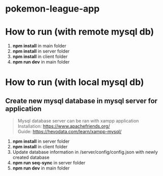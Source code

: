 # pokemon-league-app

# How to run (with remote mysql db)
1. **npm install** in main folder
2. **npm install** in server folder
3. **npm install** in client folder
4. **npm run dev** in main folder

# How to run (with local mysql db)
## Create new mysql database in mysql server for application

> Mysql database server can be ran with xampp application  
> Installation: https://www.apachefriends.org/  
> Guide: https://hevodata.com/learn/xampp-mysql/  


1. **npm install** in server folder
2. **npm install** in client folder
3. Update database information in /server/config/config.json with newly created database
4. **npm run seq-sync** in server folder
5. **npm run dev** in main folder
